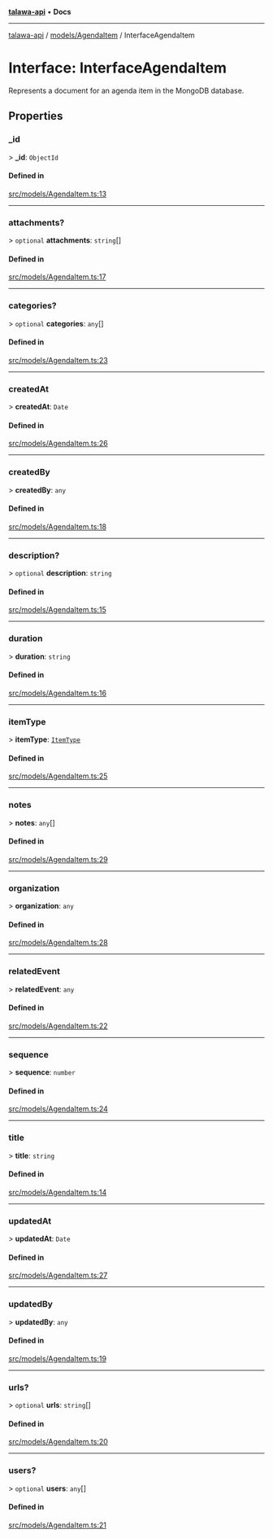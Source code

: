 [**talawa-api**](../../../README.md) • **Docs**

***

[talawa-api](../../../modules.md) / [models/AgendaItem](../README.md) / InterfaceAgendaItem

# Interface: InterfaceAgendaItem

Represents a document for an agenda item in the MongoDB database.

## Properties

### \_id

\> **\_id**: `ObjectId`

#### Defined in

[src/models/AgendaItem.ts:13](https://github.com/PalisadoesFoundation/talawa-api/blob/fb5076f344cd74d4e51c692cbc70fc337bf1ac39/src/models/AgendaItem.ts#L13)

***

### attachments?

\> `optional` **attachments**: `string`[]

#### Defined in

[src/models/AgendaItem.ts:17](https://github.com/PalisadoesFoundation/talawa-api/blob/fb5076f344cd74d4e51c692cbc70fc337bf1ac39/src/models/AgendaItem.ts#L17)

***

### categories?

\> `optional` **categories**: `any`[]

#### Defined in

[src/models/AgendaItem.ts:23](https://github.com/PalisadoesFoundation/talawa-api/blob/fb5076f344cd74d4e51c692cbc70fc337bf1ac39/src/models/AgendaItem.ts#L23)

***

### createdAt

\> **createdAt**: `Date`

#### Defined in

[src/models/AgendaItem.ts:26](https://github.com/PalisadoesFoundation/talawa-api/blob/fb5076f344cd74d4e51c692cbc70fc337bf1ac39/src/models/AgendaItem.ts#L26)

***

### createdBy

\> **createdBy**: `any`

#### Defined in

[src/models/AgendaItem.ts:18](https://github.com/PalisadoesFoundation/talawa-api/blob/fb5076f344cd74d4e51c692cbc70fc337bf1ac39/src/models/AgendaItem.ts#L18)

***

### description?

\> `optional` **description**: `string`

#### Defined in

[src/models/AgendaItem.ts:15](https://github.com/PalisadoesFoundation/talawa-api/blob/fb5076f344cd74d4e51c692cbc70fc337bf1ac39/src/models/AgendaItem.ts#L15)

***

### duration

\> **duration**: `string`

#### Defined in

[src/models/AgendaItem.ts:16](https://github.com/PalisadoesFoundation/talawa-api/blob/fb5076f344cd74d4e51c692cbc70fc337bf1ac39/src/models/AgendaItem.ts#L16)

***

### itemType

\> **itemType**: [`ItemType`](../enumerations/ItemType.md)

#### Defined in

[src/models/AgendaItem.ts:25](https://github.com/PalisadoesFoundation/talawa-api/blob/fb5076f344cd74d4e51c692cbc70fc337bf1ac39/src/models/AgendaItem.ts#L25)

***

### notes

\> **notes**: `any`[]

#### Defined in

[src/models/AgendaItem.ts:29](https://github.com/PalisadoesFoundation/talawa-api/blob/fb5076f344cd74d4e51c692cbc70fc337bf1ac39/src/models/AgendaItem.ts#L29)

***

### organization

\> **organization**: `any`

#### Defined in

[src/models/AgendaItem.ts:28](https://github.com/PalisadoesFoundation/talawa-api/blob/fb5076f344cd74d4e51c692cbc70fc337bf1ac39/src/models/AgendaItem.ts#L28)

***

### relatedEvent

\> **relatedEvent**: `any`

#### Defined in

[src/models/AgendaItem.ts:22](https://github.com/PalisadoesFoundation/talawa-api/blob/fb5076f344cd74d4e51c692cbc70fc337bf1ac39/src/models/AgendaItem.ts#L22)

***

### sequence

\> **sequence**: `number`

#### Defined in

[src/models/AgendaItem.ts:24](https://github.com/PalisadoesFoundation/talawa-api/blob/fb5076f344cd74d4e51c692cbc70fc337bf1ac39/src/models/AgendaItem.ts#L24)

***

### title

\> **title**: `string`

#### Defined in

[src/models/AgendaItem.ts:14](https://github.com/PalisadoesFoundation/talawa-api/blob/fb5076f344cd74d4e51c692cbc70fc337bf1ac39/src/models/AgendaItem.ts#L14)

***

### updatedAt

\> **updatedAt**: `Date`

#### Defined in

[src/models/AgendaItem.ts:27](https://github.com/PalisadoesFoundation/talawa-api/blob/fb5076f344cd74d4e51c692cbc70fc337bf1ac39/src/models/AgendaItem.ts#L27)

***

### updatedBy

\> **updatedBy**: `any`

#### Defined in

[src/models/AgendaItem.ts:19](https://github.com/PalisadoesFoundation/talawa-api/blob/fb5076f344cd74d4e51c692cbc70fc337bf1ac39/src/models/AgendaItem.ts#L19)

***

### urls?

\> `optional` **urls**: `string`[]

#### Defined in

[src/models/AgendaItem.ts:20](https://github.com/PalisadoesFoundation/talawa-api/blob/fb5076f344cd74d4e51c692cbc70fc337bf1ac39/src/models/AgendaItem.ts#L20)

***

### users?

\> `optional` **users**: `any`[]

#### Defined in

[src/models/AgendaItem.ts:21](https://github.com/PalisadoesFoundation/talawa-api/blob/fb5076f344cd74d4e51c692cbc70fc337bf1ac39/src/models/AgendaItem.ts#L21)
